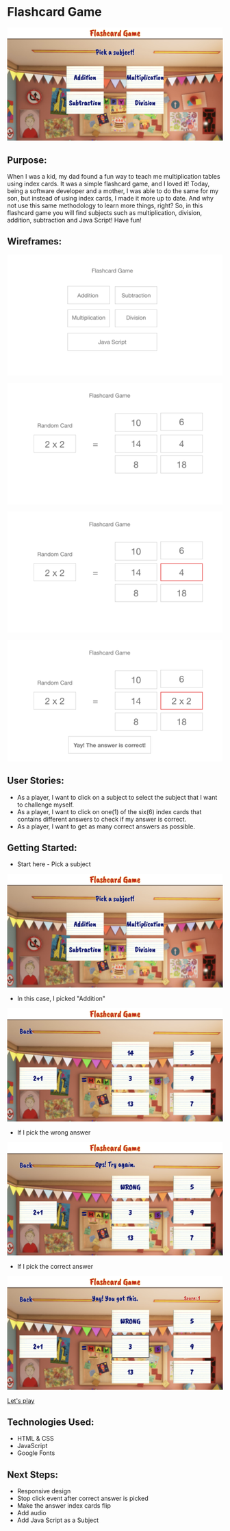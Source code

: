 # Flashcard Game

![fg1M](/assets/wireframes/FG1Menu.png)

## Purpose:

When I was a kid, my dad found a fun way to teach me multiplication tables using index cards. It was a simple flashcard game, and I loved it! Today, being a software developer and a mother, I was able to do the same for my son, but instead of using index cards, I made it more up to date. And why not use this same methodology to learn more things, right? So, in this flashcard game you will find subjects such as multiplication, division, addition, subtraction and Java Script! Have fun!

## Wireframes:

![wf0](/assets/wireframes/wf0.png)

![wf1](/assets/wireframes/wf1.png)

![wf2](/assets/wireframes/wf2.png)

![wf3](/assets/wireframes/wf3.png)

## User Stories:

- As a player, I want to click on a subject to select the subject that I want to challenge myself.
- As a player, I want to click on one(1) of the six(6) index cards that contains different answers to check if my answer is correct.
- As a player, I want to get as many correct answers as possible.

## Getting Started:

- Start here - Pick a subject

![fg1M](/assets/wireframes/FG1Menu.png)

- In this case, I picked "Addition"

![fg2](assets/wireframes/FG2.png)

- If I pick the wrong answer

![fg3](/assets/wireframes/FG3.png)

- If I pick the correct answer

![fg3](/assets/wireframes/FG4.png)

[Let's play](https://dnocentini.github.io/flashcard-game/)


## Technologies Used:

- HTML & CSS
- JavaScript
- Google Fonts

## Next Steps:
- Responsive design
- Stop click event after correct answer is picked
- Make the answer index cards flip
- Add audio
- Add Java Script as a Subject
